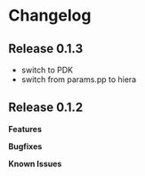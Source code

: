 # Changelog

## Release 0.1.3

  * switch to PDK
  * switch from params.pp to hiera

## Release 0.1.2

**Features**

**Bugfixes**

**Known Issues**
